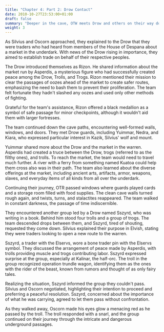 ```yaml
---
title: "Chapter 4: Part 2: Drow Contact"
date: 2010-10-27T23:53:00+01:00
draft: false
summary: "Deeper in the cave, OTW meets Drow and others on their way down"
weight: 3
---
```


As Silvius and Oscorn approached, they explained to the Drow that they were traders who had heard from members of the House of Despana about a market in the underdark. With news of the Drow rising in importance, they aimed to establish trade on behalf of their respective peoples.

The Drow introduced themselves as Rizon. He shared information about the market run by Asperdis, a mysterious figure who had successfully created peace among the Drow, Trolls, and Trogs. Rizon mentioned their mission to clear the passages of oozes ahead of the market to create safer routes, emphasizing the need to bash them to prevent their proliferation. The team felt fortunate they hadn't slashed any oozes and used only other methods of fighting.

Grateful for the team's assistance, Rizon offered a black medallion as a symbol of safe passage for minor checkpoints, although it wouldn't aid them with larger fortresses. 

The team continued down the cave paths, encountering well-formed walls, windows, and doors. They met Drow guards, including Yuimmar, Nedra, and Kiara, who expressed particular interest in Kazik, Silvius' wolf and mount.

Yuimmar shared more about the Drow and the market in the warren. Asperdis had created a truce between the Drow, trogs (referred to as the filthy ones), and trolls. To reach the market, the team would need to travel much further. A river with a ferry from something named Kuatoa could help them cross also was in their path. The team also learned about the diverse offerings at the market, including ancient arts, artifacts, armor, weapons, slaves, and everyday items of all kinds from all over the underdark.

Continuing their journey, OTR passed windows where guards played cards and a storage room filled with food supplies. The clean cave walls turned rough again, and twists, turns, and stalactites reappeared. The team walked in constant darkness, the passage of time indiscernible.

They encountered another group led by a Drow named Sszyrd, who was writing in a book. Behind him stood four trolls and a group of trogs. The team descended drops between them, and Sszyrd, tired of shouting, requested they come down. Silvius explained their purpose in Elvish, stating they were traders looking to open a new route to the warren.

Sszyrd, a trader with the Elservs, wore a bone trader pin with the Elservs symbol. They discussed the arrangement of peace made by Asperdis, with trolls providing muscle and trogs contributing labor. Sszyrd expressed surprise at the group, especially at Kalinar, the half-orc. The troll in the group recognized operation trundle wagon, identifying them as the ones with the rider of the beast, known from rumors and thought of as only fairy tales.

Realizing the situation, Sszyrd informed the group they couldn't pass. Silvius and Oscorn negotiated, highlighting their intention to proceed and preferring a peaceful resolution. Sszyrd, concerned about the importance of what he was carrying, agreed to let them pass without confrontation.

As they walked away, Oscorn made his eyes glow a menacing red as he passed by the troll. The troll responded with a snarl, and the group continued on their journey through the intricate and dangerous underground passages.
